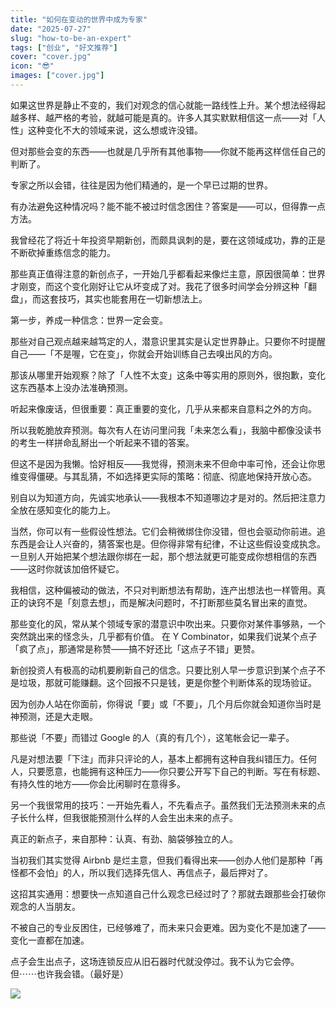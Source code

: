 ```yaml
---
title: "如何在变动的世界中成为专家"
date: "2025-07-27"
slug: "how-to-be-an-expert"
tags: ["创业", "好文推荐"]
cover: "cover.jpg"
icon: "😎"
images: ["cover.jpg"]
---
```

如果这世界是静止不变的，我们对观念的信心就能一路线性上升。某个想法经得起越多样、越严格的考验，就越可能是真的。许多人其实默默相信这一点——对「人性」这种变化不大的领域来说，这么想或许没错。



但对那些会变的东西——也就是几乎所有其他事物——你就不能再这样信任自己的判断了。



专家之所以会错，往往是因为他们精通的，是一个早已过期的世界。



有办法避免这种情况吗？能不能不被过时信念困住？答案是——可以，但得靠一点方法。



我曾经花了将近十年投资早期新创，而颇具讽刺的是，要在这领域成功，靠的正是不断砍掉重练信念的能力。



那些真正值得注意的新创点子，一开始几乎都看起来像烂主意，原因很简单：世界才刚变，而这个变化刚好让它从坏变成了对。我花了很多时间学会分辨这种「翻盘」，而这套技巧，其实也能套用在一切新想法上。



第一步，养成一种信念：世界一定会变。



那些对自己观点越来越笃定的人，潜意识里其实是认定世界静止。只要你不时提醒自己——「不是喔，它在变」，你就会开始训练自己去嗅出风的方向。



那该从哪里开始观察？除了「人性不太变」这条中等实用的原则外，很抱歉，变化这东西基本上没办法准确预测。



听起来像废话，但很重要：真正重要的变化，几乎从来都来自意料之外的方向。



所以我乾脆放弃预测。每次有人在访问里问我「未来怎么看」，我脑中都像没读书的考生一样拼命乱掰出一个听起来不错的答案。



但这不是因为我懒。恰好相反——我觉得，预测未来不但命中率可怜，还会让你思维变得僵硬。与其乱猜，不如选择更实际的策略：彻底、彻底地保持开放心态。



别自以为知道方向，先诚实地承认——我根本不知道哪边才是对的。然后把注意力全放在感知变化的能力上。



当然，你可以有一些假设性想法。它们会稍微绑住你没错，但也会驱动你前进。追东西是会让人兴奋的，猜答案也是。但你得非常有纪律，不让这些假设变成执念。
一旦别人开始把某个想法跟你绑在一起，那个想法就更可能变成你想相信的东西——这时你就该加倍怀疑它。



我相信，这种偏被动的做法，不只对判断想法有帮助，连产出想法也一样管用。真正的诀窍不是「刻意去想」，而是解决问题时，不打断那些莫名冒出来的直觉。



那些变化的风，常从某个领域专家的潜意识中吹出来。只要你对某件事够熟，一个突然跳出来的怪念头，几乎都有价值。
在 Y Combinator，如果我们说某个点子「疯了点」，那通常是称赞——搞不好还比「这点子不错」更赞。



新创投资人有极高的动机要刷新自己的信念。只要比别人早一步意识到某个点子不是垃圾，那就可能赚翻。这个回报不只是钱，更是你整个判断体系的现场验证。



因为创办人站在你面前，你得说「要」或「不要」，几个月后你就会知道你当时是神预测，还是大走眼。



那些说「不要」而错过 Google 的人（真的有几个），这笔帐会记一辈子。



凡是对想法要「下注」而非只评论的人，基本上都拥有这种自我纠错压力。任何人，只要愿意，也能拥有这种压力——你只要公开写下自己的判断。写在有标题、有持久性的地方——你会比闲聊时在意得多。



另一个我很常用的技巧：一开始先看人，不先看点子。虽然我们无法预测未来的点子长什么样，但我很能预测什么样的人会生出未来的点子。



真正的新点子，来自那种：认真、有劲、脑袋够独立的人。



当初我们其实觉得 Airbnb 是烂主意，但我们看得出来——创办人他们是那种「再怪都不会怕」的人，所以我们选择先信人、再信点子，最后押对了。



这招其实通用：想要快一点知道自己什么观念已经过时了？那就去跟那些会打破你观念的人当朋友。



不被自己的专业反困住，已经够难了，而未来只会更难。因为变化不是加速了——变化一直都在加速。



点子会生出点子，这场连锁反应从旧石器时代就没停过。我不认为它会停。
但⋯⋯也许我会错。（最好是）




![](https://prod-files-secure.s3.us-west-2.amazonaws.com/112d0858-5090-4d34-a606-b75eb8d65fd2/46476355-9cf3-4e99-9b7a-3531bc426380/1000202064.png?X-Amz-Algorithm=AWS4-HMAC-SHA256&X-Amz-Content-Sha256=UNSIGNED-PAYLOAD&X-Amz-Credential=ASIAZI2LB466UJ4P5RNF%2F20250804%2Fus-west-2%2Fs3%2Faws4_request&X-Amz-Date=20250804T140050Z&X-Amz-Expires=3600&X-Amz-Security-Token=IQoJb3JpZ2luX2VjEA0aCXVzLXdlc3QtMiJHMEUCIEisgkZL0SWrDmFnutmF%2FnjKtTQF0lIMXT9rSf8%2BbRS5AiEArwuMlL7ZfHXjxDcw43G4eZ7cE8asPm9t3DPQzFRdZgwq%2FwMIRhAAGgw2Mzc0MjMxODM4MDUiDGEXKpHzpI6iQhE8eSrcA6h7w3FfHUxlj%2F5faONfVUbLj69q4Rl3IoYRLY%2BT7Jv6wwAf1qh5PEAm5ClxSEc40DWNF5Hf3qwq2MA3mWDPCvz9csJKWcmVB5ZUP4T%2FchEo7SpP4XfEdKoO12qyXSF6YW8q6rYndLa70TpIzfLb3HV1Mw8omK34GUPC6N28Q%2FO2dlhzOifbq9E3S8lDyKqvogKZSdOyyO%2Fs4pKP4bEROorG1CjkjYa332fCxL9caRcBGoBmkF1DMr3YJjtLwYkAXRNslRQzVlc7yisHIkSiS1GpY2Y1VagDNxqFnryGWq8qkizpTSsTpJK8fGUaw8r%2FdeOHibdje8H%2FwzYlbYYwza1HMY5oeGC4M81oeMgBWK0LZcuGnsBbzH%2B1uQj8nSMIvmPLpTVP1H%2BPsIVdyvkoSiAUPhxiYJ7LVQf%2B4HpntUZMJxHoUZvb3174GQS2C5KU97Nso%2FvhxFVOZTJoLzS3RrlCE7sLdzixA2z7%2Fa2HqBKnPSnJGBofMxrpj7%2F46VYjd3b9a47gIVvqBs6vLghaWNxOhwPc0mcPUMjPtWVPRZ9c%2FHcElbxyehpepug0eaLoeodYAra8R1cdb4s9Krenmx2%2BZQf5pyDpdCVy5ASibddJRrXf2cfn7ZEtQWFZMMbXwsQGOqUBkE6vhaAgVuBnyCEqzSftvpW4ITxNYHrdiQdnX1y8%2BmcJcObjIexCDDpEl1F2mSQehbJCcAq2qc%2BPlZZN8ViSGYl9tn5CjWjy%2FCiqLvAqIVy4OqZ9URVX2o4P1Az89h0%2FwOsQ%2B1Chymz5nUQMxQZX4fqwlYi%2Bg6Zl06H0fzkBdzPGGZx%2F82ZWZMZPBNFQALZSf5TUc%2BaQGudeh8ElZiLGQg5YJdJU&X-Amz-Signature=e983f3592167b08699f1b3488a5f439f58351e66c0764cf5d808da05d4ada812&X-Amz-SignedHeaders=host&x-amz-checksum-mode=ENABLED&x-id=GetObject)

